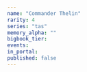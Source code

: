 ```yaml
---
name: "Commander Thelin"
rarity: 4
series: "tas"
memory_alpha: ""
bigbook_tier:
events:
in_portal:
published: false
---
```

